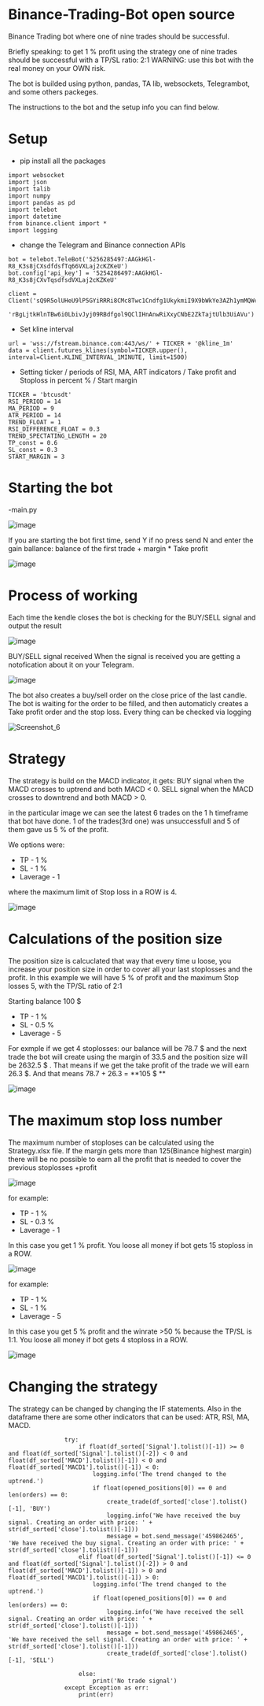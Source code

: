 # Binance-Trading-Bot open source 
Binance Trading bot where one of nine trades should be successful. 

Briefly speaking: to get 1 % profit using the strategy one of nine trades should be successful with a TP/SL ratio: 2:1
WARNING: use this bot with the real money on your OWN risk.

The bot is builded using python, pandas, TA lib, websockets, Telegrambot, and some others packeges. 

The instructions to the bot and the setup info you can find below. 





# Setup 

- pip install all the packages 
```
import websocket
import json
import talib
import numpy
import pandas as pd
import telebot
import datetime
from binance.client import *
import logging
```

- change the Telegram and Binance connection APIs
```
bot = telebot.TeleBot('5256285497:AAGkHGl-R8_K3s8jCXsdfdsfTq66VXLaj2cKZKeU')
bot.config['api_key'] = '5254286497:AAGkHGl-R8_K3s8jCXvTqsdfsdVXLaj2cKZKeU'

client = Client('sQ9R5olUHeU9lP5GYiRRRi8CMc8Twc1Cndfg1UkykmiI9X9bWkYe3AZh1ymMQWc1rlY',
                'rBgLjtkHlnTBw6i0LbivJyj09RBdfgol9QClIHnAnwRiXxyCNbE2ZkTajtUlb3UiAVu')
```

- Set kline interval

```
url = 'wss://fstream.binance.com:443/ws/' + TICKER + '@kline_1m'
data = client.futures_klines(symbol=TICKER.upper(), interval=Client.KLINE_INTERVAL_1MINUTE, limit=1500)
```
- Setting ticker / periods of RSI, MA, ART indicators / Take profit and Stoploss in percent % / Start margin 

```
TICKER = 'btcusdt'
RSI_PERIOD = 14
MA_PERIOD = 9
ATR_PERIOD = 14
TREND_FLOAT = 1
RSI_DIFFERENCE_FLOAT = 0.3
TREND_SPECTATING_LENGTH = 20
TP_const = 0.6
SL_const = 0.3
START_MARGIN = 3
```

# Starting the bot 

-main.py

![image](https://user-images.githubusercontent.com/109293615/194344761-b7d49914-6110-4bc5-98d4-153b4804072c.png)

If you are starting the bot first time, send Y if no press send N and enter the gain ballance: balance of the first trade + margin * Take profit

![image](https://user-images.githubusercontent.com/109293615/194345374-d1e48728-6d6a-4ff9-8c19-c1934c8e298d.png)

# Process of working

Each time the kendle closes the bot is checking for the BUY/SELL signal and output the result

![image](https://user-images.githubusercontent.com/109293615/194351148-098a3b4a-ce32-4d11-8e1a-98710ebedb03.png)


BUY/SELL signal received 
When the signal is received you are getting a notofication about it on your Telegram.

![image](https://user-images.githubusercontent.com/109293615/194352025-dccb1307-55d9-4cf5-933f-43ad16c2dfa1.png)

The bot also creates a buy/sell order on the close price of the last candle.
The bot is waiting for the order to be filled, and then automaticly creates a Take profit order and the stop loss. 
Every thing can be checked via logging

![Screenshot_6](https://user-images.githubusercontent.com/109293615/194351673-92d971c3-cf1e-4a71-8b4b-555d6c6b4851.jpg)



# Strategy 

The strategy is build on the MACD indicator, it gets:
BUY signal when the MACD crosses to uptrend and both MACD  < 0.
SELL signal when the MACD crosses to downtrend and both MACD > 0. 

in the particular image we can see the latest 6 trades on the 1 h timeframe that bot have done.
1 of the trades(3rd one) was unsuccessfull and 5 of them gave us 5 % of the profit. 

We options were: 

- TP - 1 %
- SL - 1 % 
- Laverage - 1

where the maximum limit of Stop loss in a ROW is 4.

![image](https://user-images.githubusercontent.com/109293615/194361339-108e5890-622d-4d94-8ca2-a0f8d45a75fc.png)



# Calculations of the position size 

The position size is calcuclated that way that every time u loose, you increase your position size in order to cover all your last stoplosses and the profit. 
In this example we will have 5 % of profit and the maximum Stop losses 5, with the TP/SL ratio of 2:1

Starting balance 100 $ 

- TP - 1 %
- SL - 0.5 % 
- Laverage - 5

For exmple if we get 4 stoplosses: our balance will be 78.7 $ and the next trade the bot will create using the margin of 33.5 and the position size will be 2632.5 $ .
That means if we get the take profit of the trade we will earn 26.3 $. And that means 78.7 + 26.3 = **105 $ **


![image](https://user-images.githubusercontent.com/109293615/194365503-cda75ebb-477d-4b1a-8eeb-5d7db2a3d85e.png)


# The maximum stop loss number 



The maximum number of stoploses can be calculated using the Strategy.xlsx file. 
If the margin gets more than 125(Binance highest margin) there will be no possible to earn all the profit that is needed to cover the previous stoplosses +profit

![image](https://user-images.githubusercontent.com/109293615/194356429-747c491d-5824-45c9-916d-dabbbe8a56ed.png)

for example: 
- TP - 1 %
- SL - 0.3 % 
- Laverage - 1

In this case you get 1 % profit.
You loose all money if bot gets 15 stoploss in a ROW. 

![image](https://user-images.githubusercontent.com/109293615/194357623-1e7b8af8-67db-44fd-94f7-8ec2c26a0c9d.png)

for example: 
- TP - 1 %
- SL - 1 % 
- Laverage - 5

In this case you get 5 % profit and the winrate >50 % because the TP/SL is 1:1.
You loose all money if bot gets 4 stoploss in a ROW.


![image](https://user-images.githubusercontent.com/109293615/194357945-b9730107-4dd3-41ee-b582-b2ef34e033b7.png)


# Changing the strategy 

The strategy can be changed by changing the IF statements. Also in the dataframe there are some other indicators that can be used: ATR, RSI, MA, MACD.

```
                try:
                    if float(df_sorted['Signal'].tolist()[-1]) >= 0 and float(df_sorted['Signal'].tolist()[-2]) < 0 and float(df_sorted['MACD'].tolist()[-1]) < 0 and float(df_sorted['MACD1'].tolist()[-1]) < 0:
                        logging.info('The trend changed to the uptrend.')
                        if float(opened_positions[0]) == 0 and len(orders) == 0:
                            create_trade(df_sorted['close'].tolist()[-1], 'BUY')
                            logging.info('We have received the buy signal. Creating an order with price: ' + str(df_sorted['close'].tolist()[-1]))
                            message = bot.send_message('459862465', 'We have received the buy signal. Creating an order with price: ' + str(df_sorted['close'].tolist()[-1]))
                    elif float(df_sorted['Signal'].tolist()[-1]) <= 0 and float(df_sorted['Signal'].tolist()[-2]) > 0 and float(df_sorted['MACD'].tolist()[-1]) > 0 and float(df_sorted['MACD1'].tolist()[-1]) > 0:
                        logging.info('The trend changed to the uptrend.')
                        if float(opened_positions[0]) == 0 and len(orders) == 0:
                            logging.info('We have received the sell signal. Creating an order with price: ' + str(df_sorted['close'].tolist()[-1]))
                            message = bot.send_message('459862465', 'We have received the sell signal. Creating an order with price: ' + str(df_sorted['close'].tolist()[-1]))
                            create_trade(df_sorted['close'].tolist()[-1], 'SELL')

                    else:
                        print('No trade signal')
                except Exception as err:
                    print(err)
```


